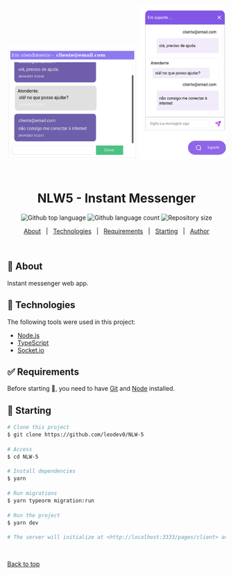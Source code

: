 <div align="center" id="top"> 
  <img src="./.github/demo2.png" alt="Projeto NLW-5" width="300" />
  <img src="./.github/demo1.png" alt="Projeto NLW-5" width="200" />

  &#xa0;
</div>

<h1 align="center">NLW5 - Instant Messenger</h1>

<p align="center">
  <img alt="Github top language" src="https://img.shields.io/github/languages/top/leodev0/NLW-5?color=56BEB8">

  <img alt="Github language count" src="https://img.shields.io/github/languages/count/leodev0/NLW-5?color=56BEB8">

  <img alt="Repository size" src="https://img.shields.io/github/repo-size/leodev0/NLW-5?color=56BEB8">

  <!-- <img alt="License" src="https://img.shields.io/github/license/leodev0/NLW-5?color=56BEB8"> -->

  <!-- <img alt="Github issues" src="https://img.shields.io/github/issues/leodev0/NLW-5?color=56BEB8" /> -->

  <!-- <img alt="Github forks" src="https://img.shields.io/github/forks/leodev0/NLW-5?color=56BEB8" /> -->

  <!-- <img alt="Github stars" src="https://img.shields.io/github/stars/leodev0/NLW-5?color=56BEB8" /> -->
</p>

<!-- Status -->

<!-- <h4 align="center"> 
	🚧  Projeto NLW-5 🚀 Under construction...  🚧
</h4> 

<hr> -->

<p align="center">
  <a href="#dart-about">About</a> &#xa0; | &#xa0; 
  <!-- <a href="#sparkles-features">Features</a> &#xa0; | &#xa0; -->
  <a href="#rocket-technologies">Technologies</a> &#xa0; | &#xa0;
  <a href="#white_check_mark-requirements">Requirements</a> &#xa0; | &#xa0;
  <a href="#checkered_flag-starting">Starting</a> &#xa0; | &#xa0;
  <a href="https://github.com/leodev0" target="_blank">Author</a>
</p>

<br>

## :dart: About ##

Instant messenger web app.

<!-- ## :sparkles: Features ##

:heavy_check_mark: Feature 1;\
:heavy_check_mark: Feature 2;\
:heavy_check_mark: Feature 3; -->

## :rocket: Technologies ##

The following tools were used in this project:

- [Node.js](https://nodejs.org/en/)
- [TypeScript](https://www.typescriptlang.org/)
- [Socket.io](https://socket.io/)

## :white_check_mark: Requirements ##

Before starting :checkered_flag:, you need to have [Git](https://git-scm.com) and [Node](https://nodejs.org/en/) installed.

## :checkered_flag: Starting ##

```bash
# Clone this project
$ git clone https://github.com/leodev0/NLW-5

# Access
$ cd NLW-5

# Install dependencies
$ yarn

# Run migrations
$ yarn typeorm migration:run

# Run the project
$ yarn dev

# The server will initialize at <http://localhost:3333/pages/client> and on <http://localhost:3333/pages/admin>
```

<!-- ## :memo: License ##

This project is under license from MIT. For more details, see the [LICENSE](LICENSE.md) file. -->


&#xa0;

<a href="#top">Back to top</a>
